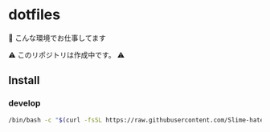 # dotfiles
🍮 こんな環境でお仕事してます

⚠ このリポジトリは作成中です。 ⚠

## Install

### develop

```sh
/bin/bash -c "$(curl -fsSL https://raw.githubusercontent.com/Slime-hatena/dotfiles/develop/scripts/clone.sh) develop"
```
